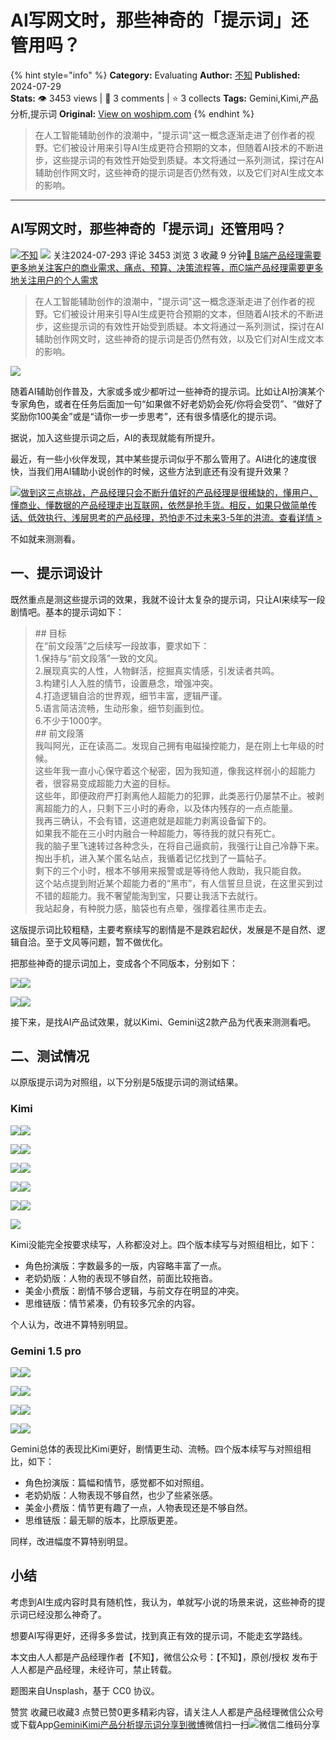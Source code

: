 # AI写网文时，那些神奇的「提示词」还管用吗？
{% hint style="info" %}
**Category:** Evaluating
**Author:** [不知](https://www.woshipm.com/u/74245)
**Published:** 2024-07-29  
**Stats:** 👁️ 3453 views | 💬 3 comments | ⭐ 3 collects
**Tags:** Gemini,Kimi,产品分析,提示词
**Original:** [View on woshipm.com](https://www.woshipm.com/evaluating/6090691.html)
{% endhint %}
> 在人工智能辅助创作的浪潮中，"提示词"这一概念逐渐走进了创作者的视野。它们被设计用来引导AI生成更符合预期的文本，但随着AI技术的不断进步，这些提示词的有效性开始受到质疑。本文将通过一系列测试，探讨在AI辅助创作网文时，这些神奇的提示词是否仍然有效，以及它们对AI生成文本的影响。

---

## AI写网文时，那些神奇的「提示词」还管用吗？

[![](https://image.woshipm.com/wp-files/2016/03/头像23.jpg!/both/72x72)](https://www.woshipm.com/u/74245)[不知](https://www.woshipm.com/u/74245) ![](https://static.woshipm.com/tag/1121_1@2x.png) 关注2024-07-293 评论 3453 浏览 3 收藏 9 分钟[🔗 B端产品经理需要更多地关注客户的商业需求、痛点、预算、决策流程等，而C端产品经理需要更多地关注用户的个人需求](https://ke.qidianla.com/courses/bcpm)

> 在人工智能辅助创作的浪潮中，"提示词"这一概念逐渐走进了创作者的视野。它们被设计用来引导AI生成更符合预期的文本，但随着AI技术的不断进步，这些提示词的有效性开始受到质疑。本文将通过一系列测试，探讨在AI辅助创作网文时，这些神奇的提示词是否仍然有效，以及它们对AI生成文本的影响。

![](https://image.woshipm.com/2024/07/17/d155c254-43ec-11ef-93cd-00163e142b65.png)

随着AI辅助创作普及，大家或多或少都听过一些神奇的提示词。比如让AI扮演某个专家角色，或者在任务后面加一句“如果做不好老奶奶会死/你将会受罚”、“做好了奖励你100美金”或是“请你一步一步思考”，还有很多情感化的提示词。

据说，加入这些提示词之后，AI的表现就能有所提升。

最近，有一些小伙伴发现，其中某些提示词似乎不那么管用了。AI进化的速度很快，当我们用AI辅助小说创作的时候，这些方法到底还有没有提升效果？

[![](https://image.woshipm.com/2023/07/27/1788a218-2c7f-11ee-b91f-00163e0b5ff3.png)做到这三点挑战，产品经理只会不断升值好的产品经理是很稀缺的，懂用户、懂商业、懂数据的产品经理走出互联网，依然是抢手货。相反，如果只做简单传话、低效执行、浅层思考的产品经理，恐怕走不过未来3-5年的洪流。查看详情 >](https://ke.qidianla.com/courses/bcpm)

不如就来测测看。

## 一、提示词设计

既然重点是测这些提示词的效果，我就不设计太复杂的提示词，只让AI来续写一段剧情吧。基本的提示词如下：

> \## 目标  
> 在“前文段落”之后续写一段故事，要求如下：  
> 1.保持与“前文段落”一致的文风。  
> 2.展现真实的人性，人物鲜活，挖掘真实情感，引发读者共鸣。  
> 3.构建引人入胜的情节，设置悬念，增强冲突。  
> 4.打造逻辑自洽的世界观，细节丰富，逻辑严谨。  
> 5.语言简洁流畅，生动形象，细节刻画到位。  
> 6.不少于1000字。  
> \## 前文段落  
> 我叫阿光，正在读高二。发现自己拥有电磁操控能力，是在刚上七年级的时候。  
> 这些年我一直小心保守着这个秘密，因为我知道，像我这样弱小的超能力者，很容易变成超能力大盗的目标。  
> 这些年，即便政府严打剥离他人超能力的犯罪，此类恶行仍屡禁不止。被剥离超能力的人，只剩下三小时的寿命，以及体内残存的一点点能量。  
> 我再三确认，不会有错，这道疤就是超能力剥离设备留下的。  
> 如果我不能在三小时内融合一种超能力，等待我的就只有死亡。  
> 我的脑子里飞速转过各种念头，在将自己逼疯前，我强行让自己冷静下来。  
> 掏出手机，进入某个匿名站点，我循着记忆找到了一篇帖子。  
> 剩下的三个小时，根本不够用来报警或是等待他人救助，我只能自救。  
> 这个站点提到附近某个超能力者的“黑市”，有人信誓旦旦说，在这里买到过不错的超能力。我不奢望能淘到宝，只要让我活下去就行。  
> 我站起身，有种脱力感，脑袋也有点晕，强撑着往黑市走去。

这版提示词比较粗糙，主要考察续写的剧情是不是跌宕起伏，发展是不是自然、逻辑自洽。至于文风等问题，暂不做优化。

把那些神奇的提示词加上，变成各个不同版本，分别如下：

![](https://image.woshipm.com/2024/07/26/f6aeea38-4b32-11ef-8321-00163e142b65.jpg)![](https://image.woshipm.com/2024/07/26/f70b7a82-4b32-11ef-8321-00163e142b65.jpg)

![](https://image.woshipm.com/2024/07/26/f765582c-4b32-11ef-8321-00163e142b65.jpg)![](https://image.woshipm.com/2024/07/26/f7bcaef6-4b32-11ef-8321-00163e142b65.jpg)

接下来，是找AI产品试效果，就以Kimi、Gemini这2款产品为代表来测测看吧。

## 二、测试情况

以原版提示词为对照组，以下分别是5版提示词的测试结果。

### Kimi

![](https://image.woshipm.com/2024/07/26/f82a343a-4b32-11ef-8321-00163e142b65.jpg)![](https://image.woshipm.com/2024/07/26/f888e340-4b32-11ef-8321-00163e142b65.jpg)

![](https://image.woshipm.com/2024/07/26/f8e6274e-4b32-11ef-8321-00163e142b65.jpg)![](https://image.woshipm.com/2024/07/26/f94937d0-4b32-11ef-8321-00163e142b65.jpg)

![](https://image.woshipm.com/2024/07/26/f9b40ac4-4b32-11ef-8321-00163e142b65.jpg)![](https://image.woshipm.com/2024/07/26/fa051eaa-4b32-11ef-8321-00163e142b65.jpg)

![](https://image.woshipm.com/2024/07/26/fa6e4eca-4b32-11ef-8321-00163e142b65.jpg)![](https://image.woshipm.com/2024/07/26/fada8dba-4b32-11ef-8321-00163e142b65.jpg)

![](https://image.woshipm.com/2024/07/26/fb46e780-4b32-11ef-8321-00163e142b65.jpg)![](https://image.woshipm.com/2024/07/26/fbbd4f7e-4b32-11ef-8321-00163e142b65.jpg)

![](https://image.woshipm.com/2024/07/26/fc468ea6-4b32-11ef-8321-00163e142b65.jpg)

Kimi没能完全按要求续写，人称都没对上。四个版本续写与对照组相比，如下：

*   角色扮演版：字数最多的一版，内容略丰富了一点。
*   老奶奶版：人物的表现不够自然，前面比较拖沓。
*   美金小费版：剧情不够合逻辑，与前文存在明显的冲突。
*   思维链版：情节紧凑，仍有较多冗余的内容。

个人认为，改进不算特别明显。

### Gemini 1.5 pro

![](https://image.woshipm.com/2024/07/26/fcb52b9a-4b32-11ef-8321-00163e142b65.jpg)![](https://image.woshipm.com/2024/07/26/fe068296-4b32-11ef-8321-00163e142b65.jpg)

![](https://image.woshipm.com/2024/07/26/fe6be604-4b32-11ef-8321-00163e142b65.jpg)![](https://image.woshipm.com/2024/07/26/fed4b7d8-4b32-11ef-8321-00163e142b65.jpg)

![](https://image.woshipm.com/2024/07/26/ff547f86-4b32-11ef-8321-00163e142b65.jpg)![](https://image.woshipm.com/2024/07/26/ffc34722-4b32-11ef-8321-00163e142b65.jpg)

![](https://image.woshipm.com/2024/07/26/003bec0e-4b33-11ef-8321-00163e142b65.jpg)![](https://image.woshipm.com/2024/07/26/00a1b444-4b33-11ef-8321-00163e142b65.jpg)

Gemini总体的表现比Kimi更好，剧情更生动、流畅。四个版本续写与对照组相比，如下：

*   角色扮演版：篇幅和情节，感觉都不如对照组。
*   老奶奶版：人物表现不够自然，也少了些紧张感。
*   美金小费版：情节更有趣了一点，人物表现还是不够自然。
*   思维链版：最无聊的版本，比原版更差。

同样，改进幅度不算特别明显。

## 小结

考虑到AI生成内容时具有随机性，我认为，单就写小说的场景来说，这些神奇的提示词已经没那么神奇了。

想要AI写得更好，还得多多尝试，找到真正有效的提示词，不能走玄学路线。

本文由人人都是产品经理作者【不知】，微信公众号：【不知】，原创/授权 发布于人人都是产品经理，未经许可，禁止转载。

题图来自Unsplash，基于 CC0 协议。

赞赏 收藏已收藏3 点赞已赞0更多精彩内容，请关注人人都是产品经理微信公众号或下载App[Gemini](https://www.woshipm.com/tag/gemini)[Kimi](https://www.woshipm.com/tag/kimi)[产品分析](https://www.woshipm.com/tag/%e4%ba%a7%e5%93%81%e5%88%86%e6%9e%90)[提示词](https://www.woshipm.com/tag/%e6%8f%90%e7%a4%ba%e8%af%8d)[分享到微博](https://service.weibo.com/share/share.php?appkey=2775287854&title=AI写网文时，那些神奇的「提示词」还管用吗？&url=https://www.woshipm.com/evaluating/6090691.html&pic=https://image.woshipm.com/2024/07/17/d155c254-43ec-11ef-93cd-00163e142b65.png)微信扫一扫![微信二维码](https://api.pwmqr.com/qrcode/create/?url=https://www.woshipm.com/evaluating/6090691.html)分享